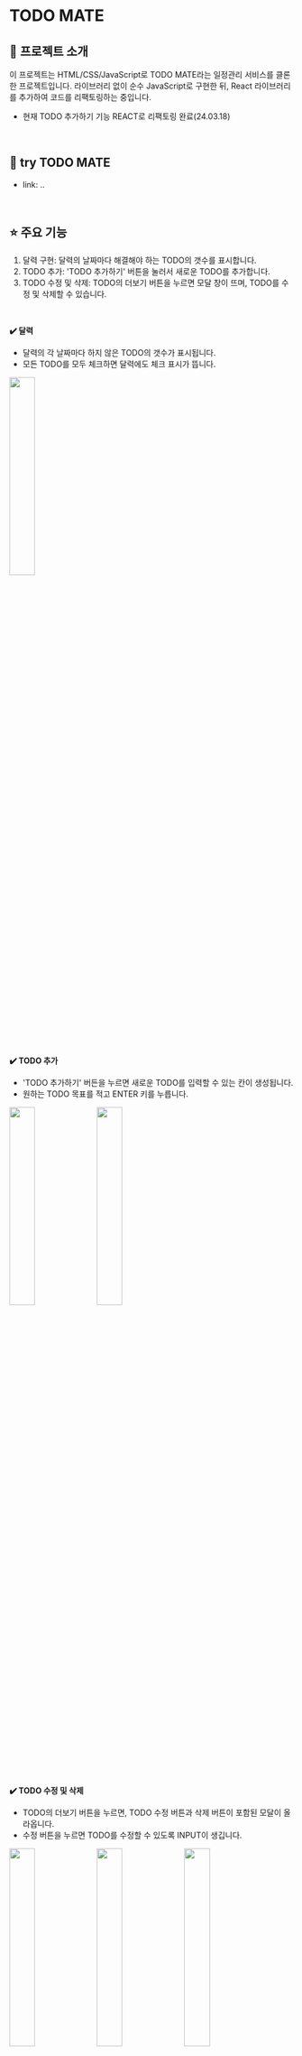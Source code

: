 # TODO MATE

## 📝 프로젝트 소개

이 프로젝트는 HTML/CSS/JavaScript로 TODO MATE라는 일정관리 서비스를 클론한 프로젝트입니다. 
라이브러리 없이 순수 JavaScript로 구현한 뒤, React 라이브러리를 추가하여 코드를 리팩토링하는 중입니다.
- 현재 TODO 추가하기 기능 REACT로 리팩토링 완료(24.03.18)

<br/>

## 🫡 try TODO MATE
- link: .. 

<br/>

## ⭐ 주요 기능

1. 달력 구현: 달력의 날짜마다 해결해야 하는 TODO의 갯수를 표시합니다.
2. TODO 추가: 'TODO 추가하기' 버튼을 눌러서 새로운 TODO를 추가합니다.
3. TODO 수정 및 삭제: TODO의 더보기 버튼을 누르면 모달 창이 뜨며, TODO를 수정 및 삭제할 수 있습니다.

<br/>

**✔️ 달력**  
- 달력의 각 날짜마다 하지 않은 TODO의 갯수가 표시됩니다.
- 모든 TODO를 모두 체크하면 달력에도 체크 표시가 뜹니다.
<img src="https://github.com/actions/deploy-pages/assets/68093782/9d4ec2fe-b789-4446-951f-43e5a5e2168d" width=30% />

<br/>
<br/>

**✔️ TODO 추가**
- 'TODO 추가하기' 버든을 누르면 새로운 TODO를 입력할 수 있는 칸이 생성됩니다.
- 원하는 TODO 목표를 적고 ENTER 키를 누릅니다.
<img src="https://github.com/actions/deploy-pages/assets/68093782/37078c2a-d40b-4d81-bdca-b7ac84013a6b" width=30% />
<img src="https://github.com/actions/deploy-pages/assets/68093782/7e4beeef-3e6f-4550-a112-40ef9dc6740a" width=30% />


<br/>
<br/>

**✔️ TODO 수정 및 삭제**
- TODO의 더보기 버튼을 누르면, TODO 수정 버튼과 삭제 버튼이 포함된 모달이 올라옵니다.
- 수정 버튼을 누르면 TODO를 수정할 수 있도록 INPUT이 생깁니다.
<img src="https://github.com/actions/deploy-pages/assets/68093782/9e271381-82c0-4cd5-8e2b-5d610db833ac" width=30% />
<img src="https://github.com/actions/deploy-pages/assets/68093782/faa5e5b9-f88c-4df0-80a9-9c6ce21f5b35" width=30% />
<img src="https://github.com/actions/deploy-pages/assets/68093782/3a9607b5-2105-4d2d-aa19-0d6bbc8bf11e" width=30% />

- 삭제 버튼을 누르면 TODO가 삭제됩니다.
<img src="https://github.com/actions/deploy-pages/assets/68093782/c8abbb30-b545-48a8-9c75-709e2ba02937" width=30% />
<img src="https://github.com/actions/deploy-pages/assets/68093782/613a3c08-e31b-4ed3-aa4b-5c4eb0bc8b20" width=30% />

<br/>
<br/>

**✔️ 반응형 가로모드**
- 페이지의 가로가 1024px을 넘어가면 가로 모드로 전환됩니다.
<img src="https://github.com/actions/deploy-pages/assets/68093782/0609be94-0fbf-47c4-b04f-de4ed6a099a2" width=70% />
<img src="https://github.com/actions/deploy-pages/assets/68093782/7f9ceaec-7d48-4e96-b6b6-2944c86abb78" width=70% />


<br/>
<br/>

## 🔧 Stack

**Frontend(Web)**
- **Language** : HTML, CSS, JavaScript
- **Library & Framework** : React, Webpack, Babel, Styled-components
- **IDE** : VSCode
<br />

**Backend**
- **Database** : localStorage
- **Deploy**: github Action

<br/>

## 🐚 프로젝트 directory 구성

```
├─docs
│  ├─docs
│  ├─node_modules
│  │  └─bootstrap-icons
│  │      ├─font
│  │      │  └─fonts
│  │      └─icons
│  ├─public
│  ├─specifications
│  └─src
│      ├─assets
│      │  ├─fonts
│      │  └─images
│      ├─components
│      │  ├─calendar
│      │  └─todo
│      ├─contexts
│      ├─hooks
│      ├─pages
│      │  └─main_page
│      ├─styles
│      └─utils
├─.eslintrc.json
├─.prettierrc.js
├─babel.config.json
├─package.json
├─README.md
└─webpack.config.js

```

<br/>

## 🙋‍♂️ Developer

* **Yujin KIM** - 프로젝트 기획, 개발, 배포, 관리 - [zladb](https://github.com/zladb)

<br/>

## 👾 Source
**TodoMate** - [app-store]https://apps.apple.com/us/app/todo-mate/id1505220130


<br/>

## ✅ License

MIT License

Copyright (c) 2024 Yujin KIM

Permission is hereby granted, free of charge, to any person obtaining a copy
of this software and associated documentation files (the "Software"), to deal
in the Software without restriction, including without limitation the rights
to use, copy, modify, merge, publish, distribute, sublicense, and/or sell
copies of the Software, and to permit persons to whom the Software is
furnished to do so, subject to the following conditions:

The above copyright notice and this permission notice shall be included in all
copies or substantial portions of the Software.

THE SOFTWARE IS PROVIDED "AS IS", WITHOUT WARRANTY OF ANY KIND, EXPRESS OR
IMPLIED, INCLUDING BUT NOT LIMITED TO THE WARRANTIES OF MERCHANTABILITY,
FITNESS FOR A PARTICULAR PURPOSE AND NONINFRINGEMENT. IN NO EVENT SHALL THE
AUTHORS OR COPYRIGHT HOLDERS BE LIABLE FOR ANY CLAIM, DAMAGES OR OTHER
LIABILITY, WHETHER IN AN ACTION OF CONTRACT, TORT OR OTHERWISE, ARISING FROM,
OUT OF OR IN CONNECTION WITH THE SOFTWARE OR THE USE OR OTHER DEALINGS IN THE
SOFTWARE.

